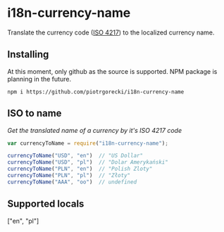 # i18n-currency-name
Translate the currency code ([ISO 4217](https://en.wikipedia.org/wiki/ISO_4217)) to the localized currency name.

## Installing

At this moment, only github as the source is supported. NPM package is planning in the future.

```
npm i https://github.com/piotrgorecki/i18n-currency-name
```

## ISO to name
*Get the translated name of a currency by it's ISO 4217 code*

```js
var currencyToName = require("i18n-currency-name");

currencyToName("USD", "en")  // "US Dollar"
currencyToName("USD", "pl")  // "Dolar Amerykański"
currencyToName("PLN", "en")  // "Polish Zloty"
currencyToName("PLN", "pl")  // "Złoty"
currencyToName("AAA", "oo")  // undefined
```

## Supported locals
["en", "pl"]
